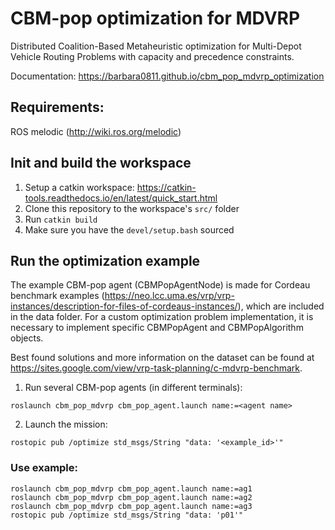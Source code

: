 # CBM-pop optimization for MDVRP
Distributed Coalition-Based Metaheuristic optimization for Multi-Depot Vehicle Routing Problems with capacity and precedence constraints.

Documentation:
https://barbara0811.github.io/cbm_pop_mdvrp_optimization

## Requirements:
ROS melodic (http://wiki.ros.org/melodic)

## Init and build the workspace

1. Setup a catkin workspace: https://catkin-tools.readthedocs.io/en/latest/quick_start.html
2. Clone this repository to the workspace's ```src/``` folder
3. Run ```catkin build```
4. Make sure you have the ```devel/setup.bash``` sourced

## Run the optimization example

The example CBM-pop agent (CBMPopAgentNode) is made for Cordeau benchmark examples (https://neo.lcc.uma.es/vrp/vrp-instances/description-for-files-of-cordeaus-instances/), which are included in the data folder. For a custom optimization problem implementation, it is necessary to implement specific CBMPopAgent and CBMPopAlgorithm objects.

Best found solutions and more information on the dataset can be found at https://sites.google.com/view/vrp-task-planning/c-mdvrp-benchmark.

1. Run several CBM-pop agents (in different terminals):

```roslaunch cbm_pop_mdvrp cbm_pop_agent.launch name:=<agent name>```

2. Launch the mission:

```rostopic pub /optimize std_msgs/String "data: '<example_id>'"```
  
### Use example:
```
roslaunch cbm_pop_mdvrp cbm_pop_agent.launch name:=ag1
roslaunch cbm_pop_mdvrp cbm_pop_agent.launch name:=ag2
roslaunch cbm_pop_mdvrp cbm_pop_agent.launch name:=ag3
rostopic pub /optimize std_msgs/String "data: 'p01'"
```
